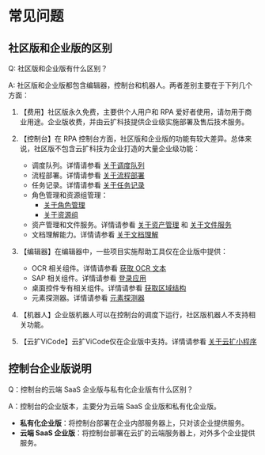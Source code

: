 # 常见问题

## 社区版和企业版的区别

Q: 社区版和企业版有什么区别？

A: 社区版和企业版都包含编辑器，控制台和机器人。两者差别主要在于下列几个方面：

1. 【费用】社区版永久免费，主要供个人用户和 RPA 爱好者使用，请勿用于商业用途。企业版收费，并由云扩科技提供企业级实施部署及售后技术服务。

2. 【控制台】在 RPA 控制台方面，社区版和企业版的功能有较大差异。总体来说，社区版不包含云扩科技为企业打造的大量企业级功能：
    - 调度队列。详情请参看 [关于调度队列](./Console/queue/aboutqueue.md)
    - 流程部署。详情请参看 [关于流程部署](./Console/workflow/aboutworkflow.md)
    - 任务记录。详情请参看 [关于任务记录](./Console/job/aboutJob.md)
    - 角色管理和资源组管理：
        - [关于角色管理](./Console/v3.0.x/management/roles/aboutRoles.md)
        - [关于资源组](./Console/v3.0.x/management/groups/aboutGroups.md)
    - 资产管理和文件服务。详情请参看 [关于资产管理](./Console/datacentor/asset/AboutAsset.md) 和 [关于文件服务](./Console/datacentor/fileservice/Aboutfileservice.md)
    - 文档理解能力。详情请参看 [关于文档理解](./DocReader/README.md)
3. 【编辑器】在编辑器中，一些项目实施帮助工具仅在企业版中提供：
    - OCR 相关组件。详情请参看 [获取 OCR 文本](Activities/UIAutomation/OCR/GetOCRText.md)
    - SAP 相关组件。详情请参看 [登录应用](Activities/UIAutomation/SAP/SAP_Login.md)
    - 桌面控件专有相关组件。详情请参看 [获取区域结构](Activities/UIAutomation/DesktopOnly/GetJsonStructure.md)
    - 元素探测器。详情请参看 [元素探测器](Activities/Appendix/UiDetector.md)
4. 【机器人】企业版机器人可以在控制台的调度下运行，社区版机器人不支持相关功能。
5. 【云扩ViCode】云扩ViCode仅在企业版中支持。详情请参看 [关于云扩小程序](./Apps/README.md)

## 控制台企业版说明

Q：控制台的云端 SaaS 企业版与私有化企业版有什么区别？

A：控制台的企业版本，主要分为云端 SaaS 企业版和私有化企业版。

- **私有化企业版**：将控制台部署在企业内部服务器上，只对该企业提供服务。
- **云端 SaaS 企业版**：将控制台部署在云扩的云端服务器上，对外多个企业提供服务。
